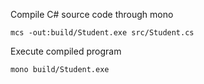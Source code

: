 Compile C# source code through mono
```
mcs -out:build/Student.exe src/Student.cs
```

Execute compiled program
```
mono build/Student.exe
```
